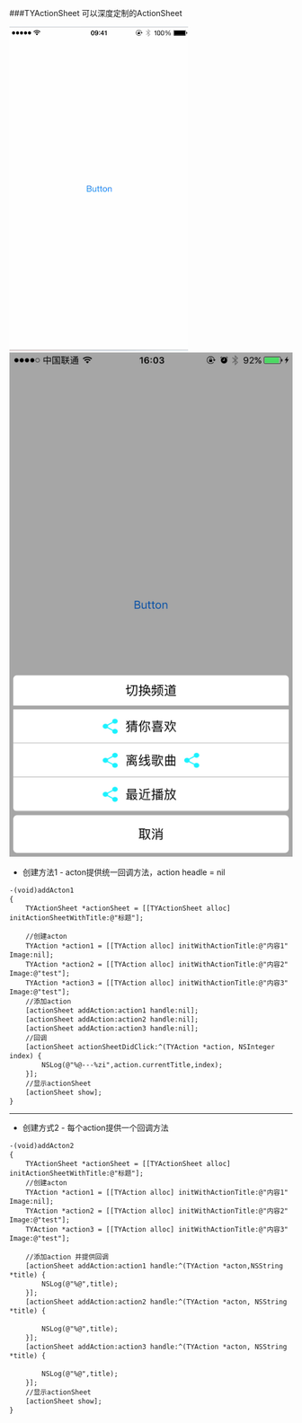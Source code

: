 ###TYActionSheet 可以深度定制的ActionSheet

![](https://github.com/qqcc1388/TYActionSheet/blob/master/TYActionSheet/TYActionSheet.gif) ![](https://github.com/qqcc1388/TYActionSheet/blob/master/TYActionSheet/actionSheet2.jpg) 

* 创建方法1 - acton提供统一回调方法，action headle = nil

```
-(void)addActon1
{
    TYActionSheet *actionSheet = [[TYActionSheet alloc] initActionSheetWithTitle:@"标题"];
    
    //创建acton
    TYAction *action1 = [[TYAction alloc] initWithActionTitle:@"内容1" Image:nil];
    TYAction *action2 = [[TYAction alloc] initWithActionTitle:@"内容2" Image:@"test"];
    TYAction *action3 = [[TYAction alloc] initWithActionTitle:@"内容3" Image:@"test"];
    //添加action
    [actionSheet addAction:action1 handle:nil];
    [actionSheet addAction:action2 handle:nil];
    [actionSheet addAction:action3 handle:nil];
    //回调
    [actionSheet actionSheetDidClick:^(TYAction *action, NSInteger index) {
        NSLog(@"%@---%zi",action.currentTitle,index);
    }];
    //显示actionSheet
    [actionSheet show];
}
```

---

* 创建方式2  - 每个action提供一个回调方法

```
-(void)addActon2
{
    TYActionSheet *actionSheet = [[TYActionSheet alloc] initActionSheetWithTitle:@"标题"];
    //创建acton
    TYAction *action1 = [[TYAction alloc] initWithActionTitle:@"内容1" Image:nil];
    TYAction *action2 = [[TYAction alloc] initWithActionTitle:@"内容2" Image:@"test"];
    TYAction *action3 = [[TYAction alloc] initWithActionTitle:@"内容3" Image:@"test"];
    
    //添加action 并提供回调
    [actionSheet addAction:action1 handle:^(TYAction *acton,NSString *title) {
        NSLog(@"%@",title);
    }];
    [actionSheet addAction:action2 handle:^(TYAction *acton, NSString *title) {
        
        NSLog(@"%@",title);
    }];
    [actionSheet addAction:action3 handle:^(TYAction *acton, NSString *title) {
        
        NSLog(@"%@",title);
    }];
    //显示actionSheet
    [actionSheet show];
}
```
